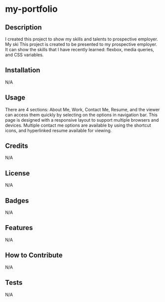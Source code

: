 # my-portfolio

## Description

I created this project to show my skills and talents to prospective employer. My ski
This project is created to be presented to my prospective employer. It can show the skills that I have recently learned: flexbox, media queries, and CSS variables.


## Installation

N/A

## Usage

There are 4 sections: About Me, Work, Contact Me, Resume, and the viewer can access them quickly by selecting on the options in navigation bar.
This page is designed with a responsive layout to support multiple browsers and devices.
Multiple contact me options are available by using the shortcut icons, and hyperlinked resume available for viewing.



## Credits

N/A

## License

N/A

## Badges

N/A

## Features

N/A

## How to Contribute

N/A

## Tests

N/A